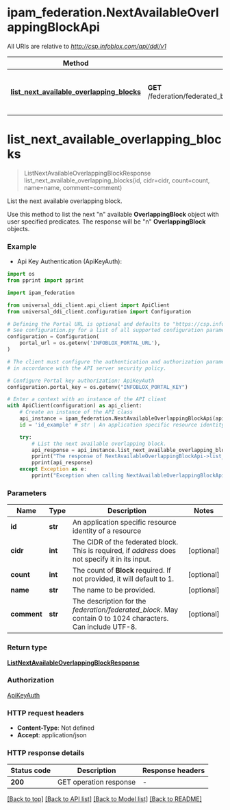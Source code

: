 # ipam_federation.NextAvailableOverlappingBlockApi

All URIs are relative to *http://csp.infoblox.com/api/ddi/v1*

Method | HTTP request | Description
------------- | ------------- | -------------
[**list_next_available_overlapping_blocks**](NextAvailableOverlappingBlockApi.md#list_next_available_overlapping_blocks) | **GET** /federation/federated_block/{id}/next_available_overlapping_block | List the next available overlapping block.


# **list_next_available_overlapping_blocks**
> ListNextAvailableOverlappingBlockResponse list_next_available_overlapping_blocks(id, cidr=cidr, count=count, name=name, comment=comment)

List the next available overlapping block.

Use this method to list the next \"n\" available __OverlappingBlock__ object with user specified predicates. The response will be \"n\" __OverlappingBlock__ objects.

### Example

* Api Key Authentication (ApiKeyAuth):
```python
import os
from pprint import pprint

import ipam_federation

from universal_ddi_client.api_client import ApiClient
from universal_ddi_client.configuration import Configuration

# Defining the Portal URL is optional and defaults to "https://csp.infoblox.com"
# See configuration.py for a list of all supported configuration parameters.
configuration = Configuration(
    portal_url = os.getenv('INFOBLOX_PORTAL_URL'),
)

# The client must configure the authentication and authorization parameters
# in accordance with the API server security policy.

# Configure Portal key authorization: ApiKeyAuth
configuration.portal_key = os.getenv("INFOBLOX_PORTAL_KEY")

# Enter a context with an instance of the API client
with ApiClient(configuration) as api_client:
    # Create an instance of the API class
    api_instance = ipam_federation.NextAvailableOverlappingBlockApi(api_client)
    id = 'id_example' # str | An application specific resource identity of a resource

    try:
        # List the next available overlapping block.
        api_response = api_instance.list_next_available_overlapping_blocks(id)
        pprint("The response of NextAvailableOverlappingBlockApi->list_next_available_overlapping_blocks:\n")
        pprint(api_response)
    except Exception as e:
        pprint("Exception when calling NextAvailableOverlappingBlockApi->list_next_available_overlapping_blocks: %s\n" % e)
```



### Parameters


Name | Type | Description  | Notes
------------- | ------------- | ------------- | -------------
 **id** | **str**| An application specific resource identity of a resource | 
 **cidr** | **int**| The CIDR of the federated block. This is required, if _address_ does not specify it in its input. | [optional] 
 **count** | **int**| The count of __Block__ required. If not provided, it will default to 1. | [optional] 
 **name** | **str**| The name to be provided. | [optional] 
 **comment** | **str**| The description for the _federation/federated_block_. May contain 0 to 1024 characters. Can include UTF-8. | [optional] 

### Return type

[**ListNextAvailableOverlappingBlockResponse**](ListNextAvailableOverlappingBlockResponse.md)

### Authorization

[ApiKeyAuth](../README.md#ApiKeyAuth)

### HTTP request headers

 - **Content-Type**: Not defined
 - **Accept**: application/json

### HTTP response details

| Status code | Description | Response headers |
|-------------|-------------|------------------|
**200** | GET operation response |  -  |

[[Back to top]](#) [[Back to API list]](../README.md#documentation-for-api-endpoints) [[Back to Model list]](../README.md#documentation-for-models) [[Back to README]](../README.md)

